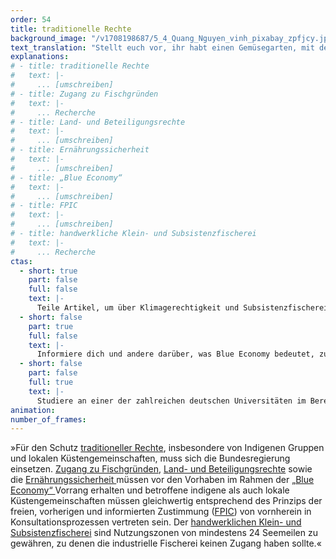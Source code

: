```yaml
---
order: 54
title: traditionelle Rechte
background_image: "/v1708198687/5_4_Quang_Nguyen_vinh_pixabay_zpfjcy.jpg#4cd4ff"
text_translation: "Stellt euch vor, ihr habt einen Gemüsegarten, mit dem ihr eure Familie ernährt. Und eines Nachts kommen die riesigen Erntemaschinen des Nachbarn - und zack ist alles weg. Das ist gang und gäbe auf den Meeren. Also braucht es Regelungen, die stark genug sind, das zu verhindern und sich gegen das große Absahnen zu stemmen."
explanations:
# - title: traditionelle Rechte
#   text: |-
#     ... [umschreiben]
# - title: Zugang zu Fischgründen
#   text: |-
#     ... Recherche
# - title: Land- und Beteiligungsrechte
#   text: |-
#     ... [umschreiben]
# - title: Ernährungssicherheit
#   text: |-
#     ... [umschreiben]
# - title: „Blue Economy“
#   text: |-
#     ... [umschreiben]
# - title: FPIC
#   text: |-
#     ... [umschreiben]
# - title: handwerkliche Klein- und Subsistenzfischerei
#   text: |-
#     ... Recherche
ctas:
  - short: true
    part: false
    full: false
    text: |-
      Teile Artikel, um über Klimagerechtigkeit und Subsistenzfischerei aufzuklären, zum Beispiel diesen (hier)[https://www.brot-fuer-die-welt.de/blog/klimagerechtigkeit-auf-ozeanen-und-in-fischerei/].
  - short: false
    part: true
    full: false
    text: |-
      Informiere dich und andere darüber, was Blue Economy bedeutet, zum Beispiel (hier)[https://wasserdreinull.de/wissen/wasser-und-abwasser/blue-economy/].
  - short: false
    part: false
    full: true
    text: |-
      Studiere an einer der zahlreichen deutschen Universitäten im Bereich Umweltrecht/Nachhaltigkeitsrecht, zum Beispiel (hier)[https://www.studis-online.de/studium/umweltrecht-nachhaltigkeitsrecht/].
animation:
number_of_frames:
---
```


»Für den Schutz [traditioneller Rechte](# "traditionelle Rechte"), insbesondere von Indigenen Gruppen und lokalen Küstengemeinschaften, muss sich die Bundesregierung einsetzen. [Zugang zu Fischgründen](# "Zugang zu Fischgründen"), [Land- und Beteiligungsrechte](# "Land- und Beteiligungsrechte") sowie die [Ernährungssicherheit ](# "Ernährungssicherheit")müssen vor den Vorhaben im Rahmen der [„Blue Economy“ ](# "„Blue Economy“")Vorrang erhalten und betroffene indigene als auch lokale Küstengemeinschaften müssen gleichwertig entsprechend des Prinzips der freien, vorherigen und informierten Zustimmung ([FPIC](# "FPIC")) von vornherein in Konsultationsprozessen vertreten sein. Der [handwerklichen Klein- und Subsistenzfischerei](# "handwerkliche Klein- und Subsistenzfischerei") sind Nutzungszonen von mindestens 24 Seemeilen zu gewähren, zu denen die industrielle Fischerei keinen Zugang haben sollte.«
